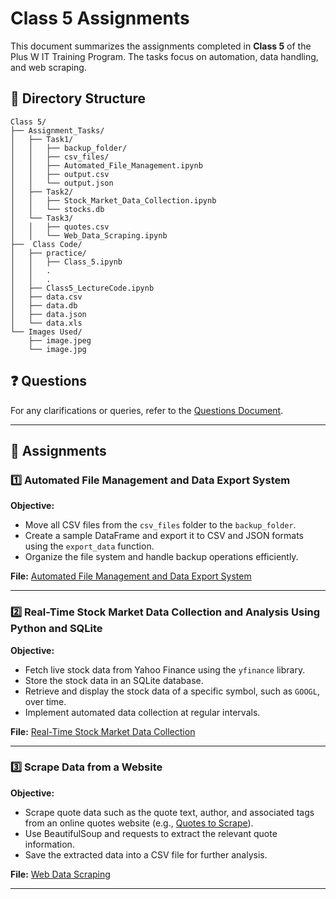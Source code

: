 # Class 5 Assignments

This document summarizes the assignments completed in **Class 5** of the Plus W IT Training Program. The tasks focus on automation, data handling, and web scraping.

## 📂 Directory Structure
```
Class 5/
├── Assignment_Tasks/
│   ├── Task1/
│   │   ├── backup_folder/
│   │   ├── csv_files/
│   │   ├── Automated_File_Management.ipynb
│   │   ├── output.csv
│   │   └── output.json
│   ├── Task2/
│   │   ├── Stock_Market_Data_Collection.ipynb
│   │   └── stocks.db
│   └── Task3/
│   │   ├── quotes.csv
│   │   └── Web_Data_Scraping.ipynb
├──  Class Code/
│   ├── practice/
│   │   ├── Class_5.ipynb
│   │   .
│   │   .
│   ├── Class5_LectureCode.ipynb
│   ├── data.csv
│   ├── data.db
│   ├── data.json
│   └── data.xls
└── Images Used/
    ├── image.jpeg
    └── image.jpg
```

## ❓ Questions
For any clarifications or queries, refer to the [Questions Document](./Assignment_Class5.pdf).

---

## 📌 Assignments

### 1️⃣ Automated File Management and Data Export System
**Objective:**
- Move all CSV files from the `csv_files` folder to the `backup_folder`.
- Create a sample DataFrame and export it to CSV and JSON formats using the `export_data` function.
- Organize the file system and handle backup operations efficiently.

**File:** [Automated File Management and Data Export System](./Assignment_Tasks/Task1/Automated_File_Management.ipynb)

---

### 2️⃣ Real-Time Stock Market Data Collection and Analysis Using Python and SQLite
**Objective:**
- Fetch live stock data from Yahoo Finance using the `yfinance` library.
- Store the stock data in an SQLite database.
- Retrieve and display the stock data of a specific symbol, such as `GOOGL`, over time.
- Implement automated data collection at regular intervals.

**File:** [Real-Time Stock Market Data Collection](./Assignment_Tasks/Task2/Stock_Market_Data_Collection.ipynb)

---

### 3️⃣ Scrape Data from a Website
**Objective:**
- Scrape quote data such as the quote text, author, and associated tags from an online quotes website (e.g., [Quotes to Scrape](http://quotes.toscrape.com/)).
- Use BeautifulSoup and requests to extract the relevant quote information.
- Save the extracted data into a CSV file for further analysis.

**File:** [Web Data Scraping](./Assignment_Tasks/Task3/Web_Data_Scraping.ipynb)

--- 